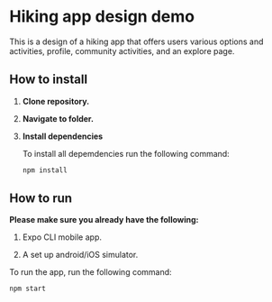 # Hiking app design demo

This is a design of a hiking app that offers users various options and activities, profile, community activities, and an explore page.

## How to install

1. **Clone repository.** 

2. **Navigate to folder.**

3. **Install dependencies** 

   To install all depemdencies run the following command:

   ```bash
   npm install

## How to run
**Please make sure you already have the following:**

1. Expo CLI mobile app.
   
2. A set up android/iOS simulator.


To run the app, run the following command:

```bash
npm start

